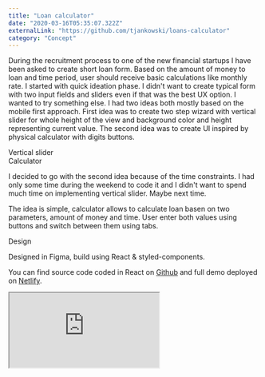 ```yaml
---
title: "Loan calculator"
date: "2020-03-16T05:35:07.322Z"
externalLink: "https://github.com/tjankowski/loans-calculator"
category: "Concept"
---
```


During the recruitment process to one of the new financial startups I have been asked to create short loan form. Based on the amount of money to loan and time period, user should receive basic calculations like monthly rate. I started with quick ideation phase. I didn't want to create typical form with two input fields and sliders even if that was the best UX option. I wanted to try something else. I had two ideas both mostly based on the mobile first approach. First idea was to create two step wizard with vertical slider for whole height of the view and background color and height representing current value. The second idea was to create UI inspired by physical calculator with digits buttons.

<div class="grid">
<div class="grid__half">
<div class="placeholder">Vertical slider</div>
</div>
<div class="grid__half">
<div class="placeholder">Calculator</div>
</div>
</div>

I decided to go with the second idea because of the time constraints. I had only some time during the weekend to code it and I didn't want to spend much time on implementing vertical slider. Maybe next time.

The idea is simple, calculator allows to calculate loan basen on two parameters, amount of money and time. User enter both values using buttons and switch between them using tabs.

<div class="placeholder">Design</div>

Designed in Figma, build using React & styled-components.

You can find source code coded in React on [Github](https://lnkd.in/e-VMtY5) and full demo deployed on [Netlify](https://zealous-liskov-7aee97.netlify.app/).

<iframe
    title="Loan calculator"
    class="lab__demo lab__demo_transparent"
    src="https://zealous-liskov-7aee97.netlify.app/">
</iframe>
